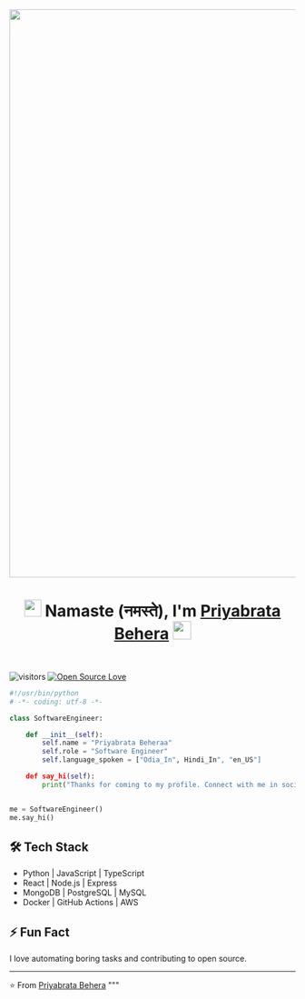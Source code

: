

<img src="https://media3.giphy.com/media/v1.Y2lkPTc5MGI3NjExa3I1MXljbHhpd2oxaWs1eXJlMzV3enltYmQ4MHJndWwyYXFyM3pyMCZlcD12MV9pbnRlcm5hbF9naWZfYnlfaWQmY3Q9Zw/A5ffIYwJoEpVcMOYiO/giphy.gif" width="1000"/>

<h1 align="center">
  
  
  <img src="https://media0.giphy.com/media/v1.Y2lkPTc5MGI3NjExNDY3NmhqOGJxdG81ejJ1bGQyYTQ4djRmczNkaWljZXAzeTlubXNkdCZlcD12MV9pbnRlcm5hbF9naWZfYnlfaWQmY3Q9Zw/gXr3j6YAClXFfZABn5/giphy.gif" width="30"/> 
  Namaste (नमस्ते), I'm <a href="https://www.blackcater.win/" target="_blank">Priyabrata Behera</a> <img
src="https://github.com/blackcater/blackcater/raw/main/images/Hi.gif" height="32" /></h1>

<br />

![visitors](https://visitor-badge.laobi.icu/badge?page_id=zhenye-na.zhenye-na)
[![Open Source Love](https://badges.frapsoft.com/os/v1/open-source.svg?v=102)](https://github.com/ellerbrock/open-source-badge/)

```python
#!/usr/bin/python
# -*- coding: utf-8 -*-

class SoftwareEngineer:

    def __init__(self):
        self.name = "Priyabrata Beheraa"
        self.role = "Software Engineer"
        self.language_spoken = ["Odia_In", Hindi_In", "en_US"]

    def say_hi(self):
        print("Thanks for coming to my profile. Connect with me in social media")


me = SoftwareEngineer()
me.say_hi()
```

## 🛠 Tech Stack
- Python | JavaScript | TypeScript
- React | Node.js | Express
- MongoDB | PostgreSQL | MySQL
- Docker | GitHub Actions | AWS

## ⚡ Fun Fact
I love automating boring tasks and contributing to open source.

---
⭐️ From [Priyabrata Behera](https://github.com/priyabrataunt/priyabrataunt)
"""

<!--
**priyabrataunt/priyabrataunt** is a ✨ _special_ ✨ repository because its `README.md` (this file) appears on your GitHub profile.

Here are some ideas to get you started:

- 🔭 I’m currently working on ...
- 🌱 I’m currently learning ...
- 👯 I’m looking to collaborate on ...
- 🤔 I’m looking for help with ...
- 💬 Ask me about ...
- 📫 How to reach me: ...
- 😄 Pronouns: ...
- ⚡ Fun fact: ...
-->
